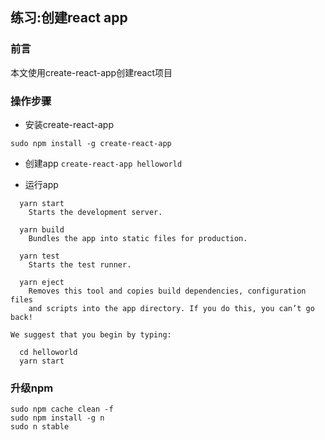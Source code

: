 ## 练习:创建react app

### 前言

本文使用create-react-app创建react项目

### 操作步骤

* 安装create-react-app
```ssh
sudo npm install -g create-react-app
```

* 创建app ``create-react-app helloworld``


* 运行app 

```
  yarn start
    Starts the development server.

  yarn build
    Bundles the app into static files for production.

  yarn test
    Starts the test runner.

  yarn eject
    Removes this tool and copies build dependencies, configuration files
    and scripts into the app directory. If you do this, you can’t go back!

We suggest that you begin by typing:

  cd helloworld
  yarn start
```

### 升级npm 


```
sudo npm cache clean -f
sudo npm install -g n
sudo n stable
```